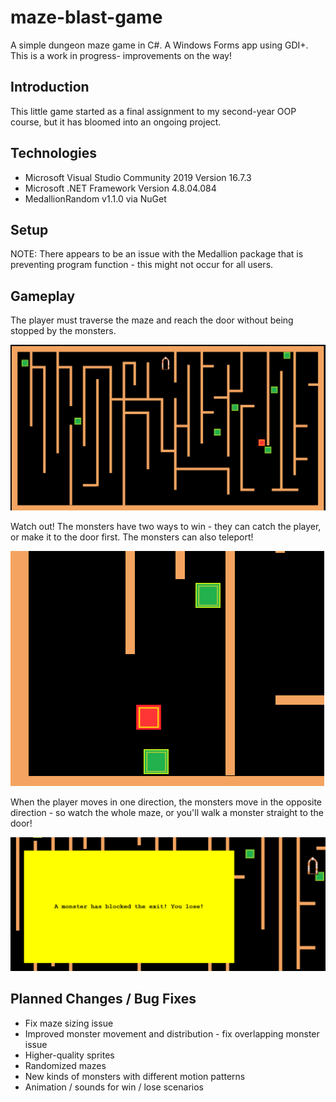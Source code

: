 # maze-blast-game
A simple dungeon maze game in C#. A Windows Forms app using GDI+. This is a work in progress- improvements on the way!

## Introduction
This little game started as a final assignment to my second-year OOP course, but it has bloomed into an ongoing project.

## Technologies
* Microsoft Visual Studio Community 2019 Version 16.7.3
* Microsoft .NET Framework Version 4.8.04.084
* MedallionRandom v1.1.0 via NuGet

## Setup
NOTE: There appears to be an issue with the Medallion package that is preventing program function - this might not occur for all users.

## Gameplay
The player must traverse the maze and reach the door without being stopped by the monsters.

![screenshot of maze](/Images/MazeBlast2.PNG)

Watch out! The monsters have two ways to win - they can catch the player, or make it to the door first.
The monsters can also teleport!

![screenshot of maze](/Images/MazeBlast3.PNG)

When the player moves in one direction, the monsters move in the opposite direction - so watch the whole maze, or you'll walk a monster straight to the door!

![screenshot of maze](/Images/MazeBlast7.PNG)


## Planned Changes / Bug Fixes
* Fix maze sizing issue
* Improved monster movement and distribution - fix overlapping monster issue 
* Higher-quality sprites
* Randomized mazes
* New kinds of monsters with different motion patterns
* Animation / sounds for win / lose scenarios
